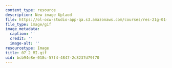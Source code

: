 ```yaml
---
content_type: resource
description: New image Uplaod
file: https://ol-ocw-studio-app-qa.s3.amazonaws.com/courses/res-21g-01-kana-spring-2010/bcb94e8e018c57f448472c8237d79f70_07_2_MI.gif
file_type: image/gif
image_metadata:
  caption: ''
  credit: ''
  image-alt: ''
resourcetype: Image
title: 07_2_MI.gif
uid: bcb94e8e-018c-57f4-4847-2c8237d79f70
---
```

